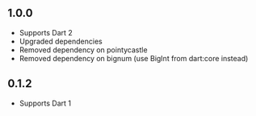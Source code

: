 ## 1.0.0

* Supports Dart 2
* Upgraded dependencies
* Removed dependency on pointycastle
* Removed dependency on bignum (use BigInt from dart:core instead)

## 0.1.2

* Supports Dart 1